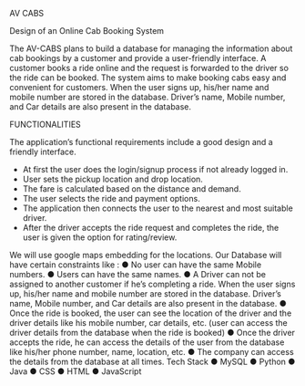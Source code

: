 AV CABS

Design of an Online Cab Booking System

The AV-CABS plans to build a database for managing the information about cab bookings by a customer and provide a user-friendly interface. A customer books a ride online and the request is forwarded to the driver so the ride can be booked. The system aims to make booking cabs easy and convenient for customers.
When the user signs up, his/her name and mobile number are stored in the database.
Driver’s name, Mobile number, and Car details are also present in the database.

FUNCTIONALITIES

The application’s functional requirements include a good design and a friendly interface.
- At first the user does the login/signup process if not already logged in.
- User sets the pickup location and drop location.
- The fare is calculated based on the distance and demand.
- The user selects the ride and payment options.
- The application then connects the user to the nearest and most suitable driver.
- After the driver accepts the ride request and completes the ride, the user is given the option for rating/review.

We will use google maps embedding for the locations. Our Database will have certain constraints like :
● No user can have the same Mobile numbers.
● Users can have the same names.
● A Driver can not be assigned to another customer if he’s completing a ride.
When the user signs up, his/her name and mobile number are stored in the database.
Driver’s name, Mobile number, and Car details are also present in the database.
● Once the ride is booked, the user can see the location of the driver and the driver details like his mobile number, car details, etc. (user can access the driver details from the database when the ride is booked)
● Once the driver accepts the ride, he can access the details of the user from the database like his/her phone number, name, location, etc.
● The company can access the details from the database at all times.
Tech Stack
● MySQL ● Python ● Java
● CSS
● HTML
● JavaScript
